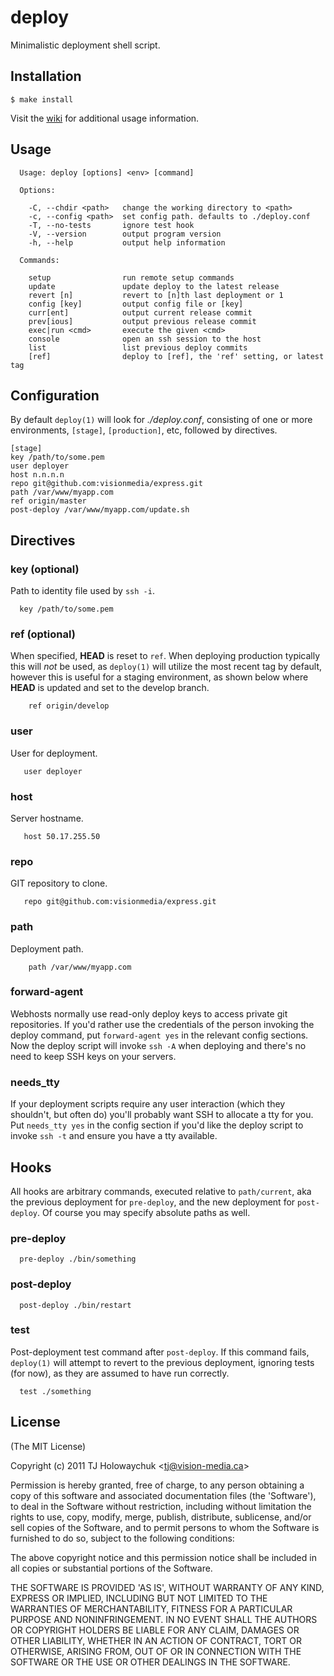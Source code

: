 
# deploy

  Minimalistic deployment shell script.

## Installation

    $ make install

  Visit the [wiki](https://github.com/visionmedia/deploy/wiki) for additional usage information.

## Usage


      Usage: deploy [options] <env> [command]

      Options:

        -C, --chdir <path>   change the working directory to <path>
        -c, --config <path>  set config path. defaults to ./deploy.conf
        -T, --no-tests       ignore test hook
        -V, --version        output program version
        -h, --help           output help information

      Commands:

        setup                run remote setup commands
        update               update deploy to the latest release
        revert [n]           revert to [n]th last deployment or 1
        config [key]         output config file or [key]
        curr[ent]            output current release commit
        prev[ious]           output previous release commit
        exec|run <cmd>       execute the given <cmd>
        console              open an ssh session to the host
        list                 list previous deploy commits
        [ref]                deploy to [ref], the 'ref' setting, or latest tag

## Configuration

 By default `deploy(1)` will look for _./deploy.conf_, consisting of one or more environments, `[stage]`, `[production]`, etc, followed by directives.

    [stage]
    key /path/to/some.pem
    user deployer
    host n.n.n.n
    repo git@github.com:visionmedia/express.git
    path /var/www/myapp.com
    ref origin/master
    post-deploy /var/www/myapp.com/update.sh

## Directives

### key (optional)

  Path to identity file used by `ssh -i`.

      key /path/to/some.pem

### ref (optional)

  When specified, __HEAD__ is reset to `ref`. When deploying
  production typically this will _not_ be used, as `deploy(1)` will
  utilize the most recent tag by default, however this is useful
  for a staging environment, as shown below where __HEAD__ is updated
  and set to the develop branch.

        ref origin/develop

### user

  User for deployment.

       user deployer

### host

  Server hostname.

       host 50.17.255.50

### repo

  GIT repository to clone.

       repo git@github.com:visionmedia/express.git

### path

  Deployment path.

        path /var/www/myapp.com

### forward-agent

  Webhosts normally use read-only deploy keys to access private git repositories.
  If you'd rather use the credentials of the person invoking the deploy
  command, put `forward-agent yes` in the relevant config sections.
  Now the deploy script will invoke `ssh -A` when deploying and there's
  no need to keep SSH keys on your servers.

### needs_tty

  If your deployment scripts require any user interaction (which they shouldn't, but
  often do) you'll probably want SSH to allocate a tty for you. Put `needs_tty yes`
  in the config section if you'd like the deploy script to invoke `ssh -t` and ensure
  you have a tty available.

## Hooks

  All hooks are arbitrary commands, executed relative to `path/current`,
  aka the previous deployment for `pre-deploy`, and the new deployment
  for `post-deploy`. Of course you may specify absolute paths as well.

### pre-deploy

      pre-deploy ./bin/something

### post-deploy

      post-deploy ./bin/restart

### test

  Post-deployment test command after `post-deploy`. If this
  command fails, `deploy(1)` will attempt to revert to the previous
  deployment, ignoring tests (for now), as they are assumed to have run correctly.

      test ./something

## License

(The MIT License)

Copyright (c) 2011 TJ Holowaychuk &lt;tj@vision-media.ca&gt;

Permission is hereby granted, free of charge, to any person obtaining
a copy of this software and associated documentation files (the
'Software'), to deal in the Software without restriction, including
without limitation the rights to use, copy, modify, merge, publish,
distribute, sublicense, and/or sell copies of the Software, and to
permit persons to whom the Software is furnished to do so, subject to
the following conditions:

The above copyright notice and this permission notice shall be
included in all copies or substantial portions of the Software.

THE SOFTWARE IS PROVIDED 'AS IS', WITHOUT WARRANTY OF ANY KIND,
EXPRESS OR IMPLIED, INCLUDING BUT NOT LIMITED TO THE WARRANTIES OF
MERCHANTABILITY, FITNESS FOR A PARTICULAR PURPOSE AND NONINFRINGEMENT.
IN NO EVENT SHALL THE AUTHORS OR COPYRIGHT HOLDERS BE LIABLE FOR ANY
CLAIM, DAMAGES OR OTHER LIABILITY, WHETHER IN AN ACTION OF CONTRACT,
TORT OR OTHERWISE, ARISING FROM, OUT OF OR IN CONNECTION WITH THE
SOFTWARE OR THE USE OR OTHER DEALINGS IN THE SOFTWARE.
